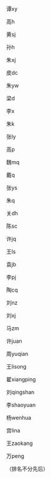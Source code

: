 谭xy

高h

黄sj

孙h

朱xj

皮dc

朱yw

梁d

李x

朱k

张ly

高p

魏mq

戴q

张ys

朱q

关dh

陈sc

许jq

王ls

袁jb

李pj

陶cq

刘nz

刘xj

马zm

许juan

周yuqian

王lisong

翟xiangping

刘qingshan

李shaoyuan

杨wenhua

宫lina

王zaokang

万peng





（排名不分先后）

